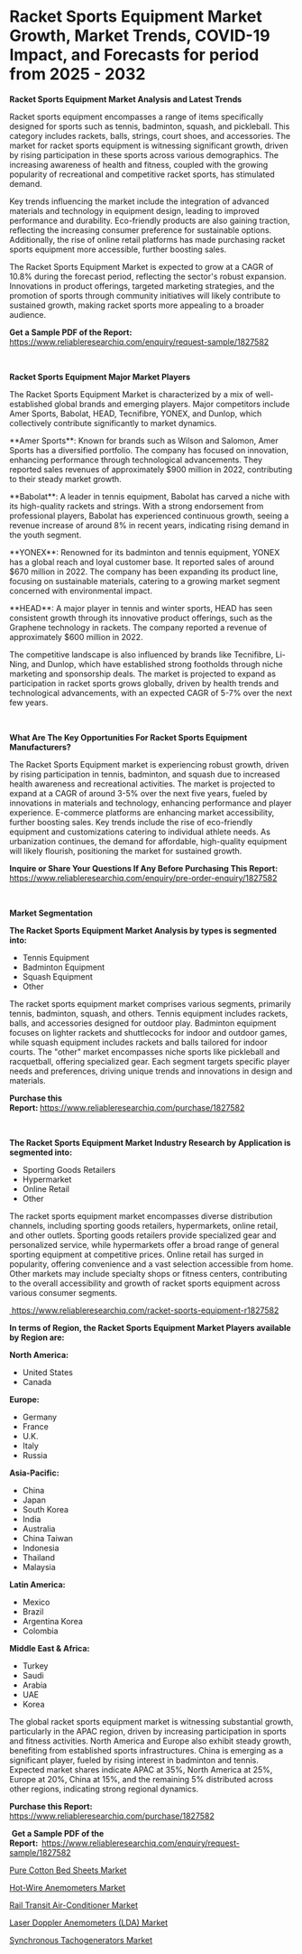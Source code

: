 <p><h1>Racket Sports Equipment Market Growth, Market Trends, COVID-19 Impact, and Forecasts for period from 2025 - 2032</h1></p><p><strong>Racket Sports Equipment Market Analysis and Latest Trends</strong></p>
<p><p>Racket sports equipment encompasses a range of items specifically designed for sports such as tennis, badminton, squash, and pickleball. This category includes rackets, balls, strings, court shoes, and accessories. The market for racket sports equipment is witnessing significant growth, driven by rising participation in these sports across various demographics. The increasing awareness of health and fitness, coupled with the growing popularity of recreational and competitive racket sports, has stimulated demand.</p><p>Key trends influencing the market include the integration of advanced materials and technology in equipment design, leading to improved performance and durability. Eco-friendly products are also gaining traction, reflecting the increasing consumer preference for sustainable options. Additionally, the rise of online retail platforms has made purchasing racket sports equipment more accessible, further boosting sales.</p><p>The Racket Sports Equipment Market is expected to grow at a CAGR of 10.8% during the forecast period, reflecting the sector's robust expansion. Innovations in product offerings, targeted marketing strategies, and the promotion of sports through community initiatives will likely contribute to sustained growth, making racket sports more appealing to a broader audience.</p></p>
<p><strong>Get a Sample PDF of the Report:&nbsp;</strong> <a href="https://www.reliableresearchiq.com/enquiry/request-sample/1827582?utm_campaign=3570&utm_medium=2&utm_source=Github&utm_content=ia&utm_term=05042025&utm_id=racket-sports-equipment">https://www.reliableresearchiq.com/enquiry/request-sample/1827582</a></p>
<p>&nbsp;</p>
<p><strong>Racket Sports Equipment Major Market Players</strong></p>
<p><p>The Racket Sports Equipment Market is characterized by a mix of well-established global brands and emerging players. Major competitors include Amer Sports, Babolat, HEAD, Tecnifibre, YONEX, and Dunlop, which collectively contribute significantly to market dynamics.</p><p>**Amer Sports**: Known for brands such as Wilson and Salomon, Amer Sports has a diversified portfolio. The company has focused on innovation, enhancing performance through technological advancements. They reported sales revenues of approximately $900 million in 2022, contributing to their steady market growth.</p><p>**Babolat**: A leader in tennis equipment, Babolat has carved a niche with its high-quality rackets and strings. With a strong endorsement from professional players, Babolat has experienced continuous growth, seeing a revenue increase of around 8% in recent years, indicating rising demand in the youth segment.</p><p>**YONEX**: Renowned for its badminton and tennis equipment, YONEX has a global reach and loyal customer base. It reported sales of around $670 million in 2022. The company has been expanding its product line, focusing on sustainable materials, catering to a growing market segment concerned with environmental impact.</p><p>**HEAD**: A major player in tennis and winter sports, HEAD has seen consistent growth through its innovative product offerings, such as the Graphene technology in rackets. The company reported a revenue of approximately $600 million in 2022.</p><p>The competitive landscape is also influenced by brands like Tecnifibre, Li-Ning, and Dunlop, which have established strong footholds through niche marketing and sponsorship deals. The market is projected to expand as participation in racket sports grows globally, driven by health trends and technological advancements, with an expected CAGR of 5-7% over the next few years.</p></p>
<p>&nbsp;</p>
<p><strong>What Are The Key Opportunities For Racket Sports Equipment Manufacturers?</strong></p>
<p><p>The Racket Sports Equipment market is experiencing robust growth, driven by rising participation in tennis, badminton, and squash due to increased health awareness and recreational activities. The market is projected to expand at a CAGR of around 3-5% over the next five years, fueled by innovations in materials and technology, enhancing performance and player experience. E-commerce platforms are enhancing market accessibility, further boosting sales. Key trends include the rise of eco-friendly equipment and customizations catering to individual athlete needs. As urbanization continues, the demand for affordable, high-quality equipment will likely flourish, positioning the market for sustained growth.</p></p>
<p><strong>Inquire or Share Your Questions If Any Before Purchasing This Report:</strong> <a href="https://www.reliableresearchiq.com/enquiry/pre-order-enquiry/1827582?utm_campaign=3570&utm_medium=2&utm_source=Github&utm_content=ia&utm_term=05042025&utm_id=racket-sports-equipment">https://www.reliableresearchiq.com/enquiry/pre-order-enquiry/1827582</a></p>
<p>&nbsp;</p>
<p><strong>Market Segmentation</strong></p>
<p><strong>The Racket Sports Equipment Market Analysis by types is segmented into:</strong></p>
<p><ul><li>Tennis Equipment</li><li>Badminton Equipment</li><li>Squash Equipment</li><li>Other</li></ul></p>
<p><p>The racket sports equipment market comprises various segments, primarily tennis, badminton, squash, and others. Tennis equipment includes rackets, balls, and accessories designed for outdoor play. Badminton equipment focuses on lighter rackets and shuttlecocks for indoor and outdoor games, while squash equipment includes rackets and balls tailored for indoor courts. The "other" market encompasses niche sports like pickleball and racquetball, offering specialized gear. Each segment targets specific player needs and preferences, driving unique trends and innovations in design and materials.</p></p>
<p><strong>Purchase this Report:&nbsp;</strong><a href="https://www.reliableresearchiq.com/purchase/1827582?utm_campaign=3570&utm_medium=2&utm_source=Github&utm_content=ia&utm_term=05042025&utm_id=racket-sports-equipment">https://www.reliableresearchiq.com/purchase/1827582</a></p>
<p>&nbsp;</p>
<p><strong>The Racket Sports Equipment Market Industry Research by Application is segmented into:</strong></p>
<p><ul><li>Sporting Goods Retailers</li><li>Hypermarket</li><li>Online Retail</li><li>Other</li></ul></p>
<p><p>The racket sports equipment market encompasses diverse distribution channels, including sporting goods retailers, hypermarkets, online retail, and other outlets. Sporting goods retailers provide specialized gear and personalized service, while hypermarkets offer a broad range of general sporting equipment at competitive prices. Online retail has surged in popularity, offering convenience and a vast selection accessible from home. Other markets may include specialty shops or fitness centers, contributing to the overall accessibility and growth of racket sports equipment across various consumer segments.</p></p>
<p><a href="https://www.reliableresearchiq.com/racket-sports-equipment-r1827582?utm_campaign=3570&utm_medium=2&utm_source=Github&utm_content=ia&utm_term=05042025&utm_id=racket-sports-equipment">&nbsp;https://www.reliableresearchiq.com/racket-sports-equipment-r1827582</a></p>
<p><strong>In terms of Region, the Racket Sports Equipment Market Players available by Region are:</strong></p>
<p>
    <p> <strong> North America: </strong>
        <ul>
            <li>United States</li>
            <li>Canada</li>
        </ul>
        </p> 
    <p> <strong> Europe: </strong>
        <ul>
            <li>Germany</li>
            <li>France</li>
            <li>U.K.</li>
            <li>Italy</li>
            <li>Russia</li>
        </ul>
        </p> 
    <p> <strong> Asia-Pacific: </strong>
        <ul>
            <li>China</li>
            <li>Japan</li>
            <li>South Korea</li>
            <li>India</li>
            <li>Australia</li>
            <li>China Taiwan</li>
            <li>Indonesia</li>
            <li>Thailand</li>
            <li>Malaysia</li>
        </ul>
        </p> 
    <p> <strong> Latin America: </strong>
        <ul>
            <li>Mexico</li>
            <li>Brazil</li>
            <li>Argentina Korea</li>
            <li>Colombia</li>
        </ul>
        </p> 
    <p> <strong> Middle East & Africa: </strong>
        <ul>
            <li>Turkey</li>
            <li>Saudi</li>
            <li>Arabia</li>
            <li>UAE</li>
            <li>Korea</li>
        </ul>
    </p>
    </p>
<p><p>The global racket sports equipment market is witnessing substantial growth, particularly in the APAC region, driven by increasing participation in sports and fitness activities. North America and Europe also exhibit steady growth, benefiting from established sports infrastructures. China is emerging as a significant player, fueled by rising interest in badminton and tennis. Expected market shares indicate APAC at 35%, North America at 25%, Europe at 20%, China at 15%, and the remaining 5% distributed across other regions, indicating strong regional dynamics.</p></p>
<p><strong>Purchase this Report: </strong><a href="https://www.reliableresearchiq.com/purchase/1827582?utm_campaign=3570&utm_medium=2&utm_source=Github&utm_content=ia&utm_term=05042025&utm_id=racket-sports-equipment">https://www.reliableresearchiq.com/purchase/1827582</a></p>
<p>&nbsp;<strong>Get a Sample PDF of the Report:&nbsp;&nbsp;</strong><a href="https://www.reliableresearchiq.com/enquiry/request-sample/1827582?utm_campaign=3570&utm_medium=2&utm_source=Github&utm_content=ia&utm_term=05042025&utm_id=racket-sports-equipment">https://www.reliableresearchiq.com/enquiry/request-sample/1827582</a></p>
<p><strong></strong></p>
<p><p><a href="https://github.com/karydacamu/Market-Research-Report-List-1/blob/main/pure-cotton-bed-sheets-market.md?utm_campaign=3570&utm_medium=2&utm_source=Github&utm_content=ia&utm_term=05042025&utm_id=racket-sports-equipment">Pure Cotton Bed Sheets Market</a></p><p><a href="https://www.linkedin.com/pulse/why-hot-wire-anemometers-market-set-147-growth-2032-top-trends-pk7ze?utm_campaign=3570&utm_medium=2&utm_source=Github&utm_content=ia&utm_term=05042025&utm_id=racket-sports-equipment">Hot-Wire Anemometers Market</a></p><p><a href="https://www.linkedin.com/pulse/rail-transit-air-conditioner-market-report-based-its-anticipated-0qoge?utm_campaign=3570&utm_medium=2&utm_source=Github&utm_content=ia&utm_term=05042025&utm_id=racket-sports-equipment">Rail Transit Air-Conditioner Market</a></p><p><a href="https://www.linkedin.com/pulse/laser-doppler-anemometers-lda-market-revenue-forecast-based-industry-frpxe?utm_campaign=3570&utm_medium=2&utm_source=Github&utm_content=ia&utm_term=05042025&utm_id=racket-sports-equipment">Laser Doppler Anemometers (LDA) Market</a></p><p><a href="https://www.linkedin.com/pulse/significant-growth-anticipated-synchronous-tachogenerators-z2eze?utm_campaign=3570&utm_medium=2&utm_source=Github&utm_content=ia&utm_term=05042025&utm_id=racket-sports-equipment">Synchronous Tachogenerators Market</a></p></p>